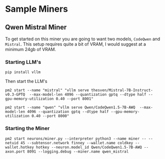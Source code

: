 # Sample Miners


## Qwen Mistral Miner

To get started on this miner you are going to want two models, `CodeQwen` and `Mistral`. This setup requires quite a bit of VRAM, I would suggest at a minimum 24gb of VRAM.



### Starting LLM's

```pip install vllm```

Then start the LLM's

```
pm2 start --name "mistral" "vllm serve thesven/Mistral-7B-Instruct-v0.3-GPTQ  --max-model-len 4096 --quantization gptq --dtype half --gpu-memory-utilization 0.40 --port 8001"
```

```
pm2 start --name "qwen" "vllm serve Qwen/CodeQwen1.5-7B-AWQ  --max-model-len 4096 --quantization gptq --dtype half --gpu-memory-utilization 0.40 --port 8000"
```


### Starting the Miner


```
pm2 start neurons/miner.py --interpreter python3 --name miner -- --netuid 45 --subtensor.network finney --wallet.name coldkey --wallet.hotkey hotkey --neuron.model_id Qwen/CodeQwen1.5-7B-AWQ --axon.port 8091 --logging.debug --miner.name qwen_mistral
```